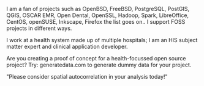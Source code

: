 I am a fan of projects such as OpenBSD, FreeBSD, PostgreSQL, PostGIS, QGIS, OSCAR EMR, Open Dental, OpenSSL, Hadoop, Spark, LibreOffice, CentOS, openSUSE, Inkscape, Firefox the list goes on.. I support FOSS projects in different ways.

I work at a health system made up of multiple hospitals; I am an HIS subject matter expert and clinical application developer.

Are you creating a proof of concept for a health-focussed open source project? Try: generatedata.com to generate dummy data for your project.

"Please consider spatial autocorrelation in your analysis today!"

